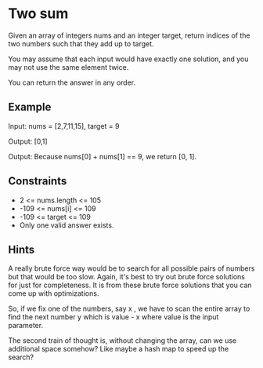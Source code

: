 # Two sum

Given an array of integers nums and an integer target, return indices of the two numbers such that they add up to target.

You may assume that each input would have exactly one solution, and you may not use the same element twice.

You can return the answer in any order.

## Example

Input: nums = [2,7,11,15], target = 9

Output: [0,1]

Output: Because nums[0] + nums[1] == 9, we return [0, 1].

## Constraints

- 2 <= nums.length <= 105
- -109 <= nums[i] <= 109
- -109 <= target <= 109
- Only one valid answer exists.

## Hints

A really brute force way would be to search for all possible pairs of numbers but that would be too slow. Again, it's best to try out brute force
solutions for just for completeness. It is from these brute force solutions that you can come up with optimizations.

So, if we fix one of the numbers, say x , we have to scan the entire array to find the next number y which is value - x where value is the input
parameter.

The second train of thought is, without changing the array, can we use additional space somehow? Like maybe a hash map to speed up the search?
